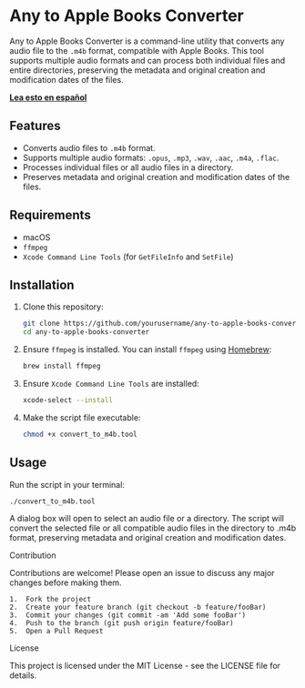 # Any to Apple Books Converter

Any to Apple Books Converter is a command-line utility that converts any audio file to the `.m4b` format, compatible with Apple Books. This tool supports multiple audio formats and can process both individual files and entire directories, preserving the metadata and original creation and modification dates of the files.

**[Lea esto en español](README.es.md)**

## Features

- Converts audio files to `.m4b` format.
- Supports multiple audio formats: `.opus`, `.mp3`, `.wav`, `.aac`, `.m4a`, `.flac`.
- Processes individual files or all audio files in a directory.
- Preserves metadata and original creation and modification dates of the files.

## Requirements

- macOS
- `ffmpeg`
- `Xcode Command Line Tools` (for `GetFileInfo` and `SetFile`)

## Installation

1. Clone this repository:

   ```sh
   git clone https://github.com/yourusername/any-to-apple-books-converter.git
   cd any-to-apple-books-converter
   ```

2. Ensure `ffmpeg` is installed. You can install `ffmpeg` using [Homebrew](https://brew.sh):

   ```sh
   brew install ffmpeg
   ```

3. Ensure `Xcode Command Line Tools` are installed:

   ```sh
   xcode-select --install
   ```

4. Make the script file executable:

   ```sh
   chmod +x convert_to_m4b.tool
   ```

## Usage

Run the script in your terminal:

```sh
./convert_to_m4b.tool
```

A dialog box will open to select an audio file or a directory. The script will convert the selected file or all compatible audio files in the directory to .m4b format, preserving metadata and original creation and modification dates.

Contribution

Contributions are welcome! Please open an issue to discuss any major changes before making them.

    1.	Fork the project
    2.	Create your feature branch (git checkout -b feature/fooBar)
    3.	Commit your changes (git commit -am 'Add some fooBar')
    4.	Push to the branch (git push origin feature/fooBar)
    5.	Open a Pull Request

License

This project is licensed under the MIT License - see the LICENSE file for details.
